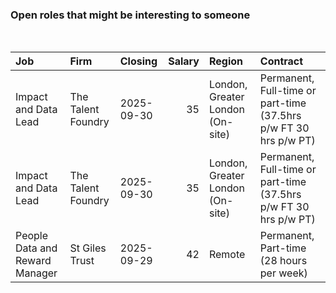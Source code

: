 
<!-- README.md is generated from README.Rmd. Please edit that file -->

### Open roles that might be interesting to someone

<br/>

<table>
<thead>
<tr>
<th style="text-align:left;">
Job
</th>
<th style="text-align:left;">
Firm
</th>
<th style="text-align:left;">
Closing
</th>
<th style="text-align:right;">
Salary
</th>
<th style="text-align:left;">
Region
</th>
<th style="text-align:left;">
Contract
</th>
</tr>
</thead>
<tbody>
<tr>
<td style="text-align:left;">
Impact and Data Lead
</td>
<td style="text-align:left;">
The Talent Foundry
</td>
<td style="text-align:left;">
2025-09-30
</td>
<td style="text-align:right;">
35
</td>
<td style="text-align:left;">
London, Greater London (On-site)
</td>
<td style="text-align:left;">
Permanent, Full-time or part-time (37.5hrs p/w FT 30 hrs p/w PT)
</td>
</tr>
<tr>
<td style="text-align:left;">
Impact and Data Lead
</td>
<td style="text-align:left;">
The Talent Foundry
</td>
<td style="text-align:left;">
2025-09-30
</td>
<td style="text-align:right;">
35
</td>
<td style="text-align:left;">
London, Greater London (On-site)
</td>
<td style="text-align:left;">
Permanent, Full-time or part-time (37.5hrs p/w FT 30 hrs p/w PT)
</td>
</tr>
<tr>
<td style="text-align:left;">
People Data and Reward Manager
</td>
<td style="text-align:left;">
St Giles Trust
</td>
<td style="text-align:left;">
2025-09-29
</td>
<td style="text-align:right;">
42
</td>
<td style="text-align:left;">
Remote
</td>
<td style="text-align:left;">
Permanent, Part-time (28 hours per week)
</td>
</tr>
</tbody>
</table>
